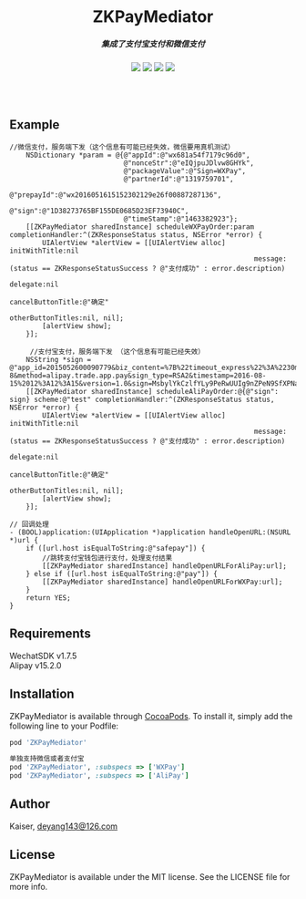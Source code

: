 <h1 align="center">
ZKPayMediator  
<h5 align="center", style="color, #666">
集成了支付宝支付和微信支付
</h5>
</h1>
<p align="center">
<img src="https://img.shields.io/badge/pod-v0.1.0-blue.svg" />
<img src="https://img.shields.io/badge/supporting-objectiveC-yellow.svg" />
<img src="https://img.shields.io/badge/license-MIT-brightgreen.svg" />
<img src="https://img.shields.io/cocoapods/p/ZKPayMediator.svg?style=flat" />
</p>
<br>
<br>

## Example

```Objc
//微信支付，服务端下发（这个信息有可能已经失效，微信要用真机测试）
    NSDictionary *param = @{@"appId":@"wx681a54f7179c96d0",
                            @"nonceStr":@"eIQjpuJDlvw8GHYk",
                            @"packageValue":@"Sign=WXPay",
                            @"partnerId":@"1319759701",
                            @"prepayId":@"wx2016051615152302129e26f00887287136",
                            @"sign":@"1D38273765BF155DE0685D23EF73940C",
                            @"timeStamp":@"1463382923"};
    [[ZKPayMediator sharedInstance] scheduleWXPayOrder:param completionHandler:^(ZKResponseStatus status, NSError *error) {
        UIAlertView *alertView = [[UIAlertView alloc] initWithTitle:nil
                                                            message:(status == ZKResponseStatusSuccess ? @"支付成功" : error.description)
                                                           delegate:nil
                                                  cancelButtonTitle:@"确定"
                                                  otherButtonTitles:nil, nil];
        [alertView show];
    }];
```
    
```Objc
     //支付宝支付，服务端下发 （这个信息有可能已经失效）
    NSString *sign = @"app_id=2015052600090779&biz_content=%7B%22timeout_express%22%3A%2230m%22%2C%22seller_id%22%3A%22%22%2C%22product_code%22%3A%22QUICK_MSECURITY_PAY%22%2C%22total_amount%22%3A%220.02%22%2C%22subject%22%3A%221%22%2C%22body%22%3A%22%E6%88%91%E6%98%AF%E6%B5%8B%E8%AF%95%E6%95%B0%E6%8D%AE%22%2C%22out_trade_no%22%3A%22314VYGIAGG7ZOYY%22%7D&charset=utf-8&method=alipay.trade.app.pay&sign_type=RSA2&timestamp=2016-08-15%2012%3A12%3A15&version=1.0&sign=MsbylYkCzlfYLy9PeRwUUIg9nZPeN9SfXPNavUCroGKR5Kqvx0nEnd3eRmKxJuthNUx4ERCXe552EV9PfwexqW%2B1wbKOdYtDIb4%2B7PL3Pc94RZL0zKaWcaY3tSL89%2FuAVUsQuFqEJdhIukuKygrXucvejOUgTCfoUdwTi7z%2BZzQ%3D";
    [[ZKPayMediator sharedInstance] scheduleAliPayOrder:@{@"sign": sign} scheme:@"test" completionHandler:^(ZKResponseStatus status, NSError *error) {
        UIAlertView *alertView = [[UIAlertView alloc] initWithTitle:nil
                                                            message:(status == ZKResponseStatusSuccess ? @"支付成功" : error.description)
                                                           delegate:nil
                                                  cancelButtonTitle:@"确定"
                                                  otherButtonTitles:nil, nil];
        [alertView show];
    }];
```

```Objc
// 回调处理
- (BOOL)application:(UIApplication *)application handleOpenURL:(NSURL *)url {
    if ([url.host isEqualToString:@"safepay"]) {
        //跳转支付宝钱包进行支付，处理支付结果
        [[ZKPayMediator sharedInstance] handleOpenURLForAliPay:url];
    } else if ([url.host isEqualToString:@"pay"]) {
        [[ZKPayMediator sharedInstance] handleOpenURLForWXPay:url];
    }
    return YES;
}
```

## Requirements
WechatSDK v1.7.5
<br>
Alipay v15.2.0


## Installation

ZKPayMediator is available through [CocoaPods](http://cocoapods.org). To install
it, simply add the following line to your Podfile:

```ruby
pod 'ZKPayMediator'

单独支持微信或者支付宝
pod 'ZKPayMediator', :subspecs => ['WXPay']
pod 'ZKPayMediator', :subspecs => ['AliPay']
```

## Author

Kaiser, deyang143@126.com

## License

ZKPayMediator is available under the MIT license. See the LICENSE file for more info.


